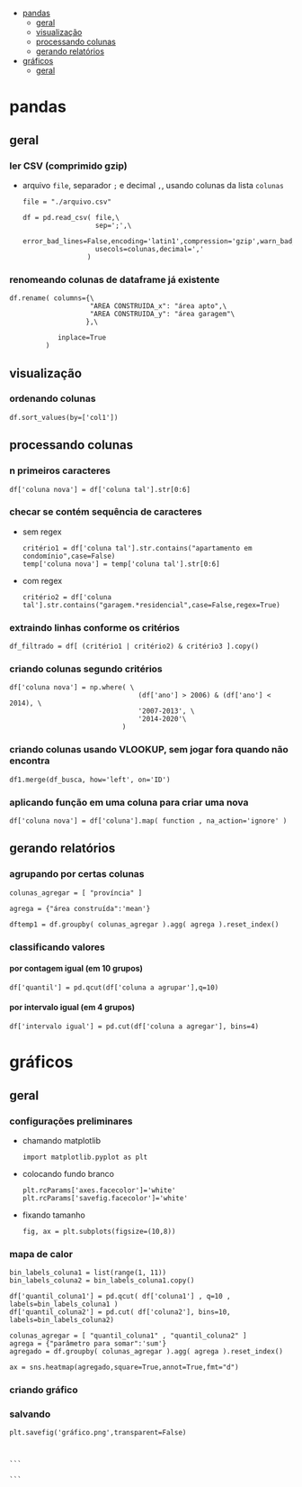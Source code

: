 - [pandas](#pandas)
  - [geral](#geral)
  - [visualização](#visualização)
  - [processando colunas](#processando-colunas)
  - [gerando relatórios](#gerando-relatórios)
- [gráficos](#gráficos)
  - [geral](#geral-1)

# pandas
## geral
### ler CSV (comprimido gzip)
 - arquivo `file`, separador `;` e decimal `,`, usando colunas da lista `colunas`
    ```
    file = "./arquivo.csv"

    df = pd.read_csv( file,\
                      sep=';',\
                      error_bad_lines=False,encoding='latin1',compression='gzip',warn_bad_lines=True,keep_default_na=False,\
                      usecols=colunas,decimal=','
                    )
    ```

### renomeando colunas de dataframe já existente
    df.rename( columns={\
                        "AREA CONSTRUIDA_x": "área apto",\
                        "AREA CONSTRUIDA_y": "área garagem"\
                       },\
                
                inplace=True 
             )

## visualização
### ordenando colunas
    df.sort_values(by=['col1'])

## processando colunas
### n primeiros caracteres
    df['coluna nova'] = df['coluna tal'].str[0:6]

### checar se contém sequência de caracteres
 - sem regex
    ```
    critério1 = df['coluna tal'].str.contains("apartamento em condomínio",case=False)
    temp['coluna nova'] = temp['coluna tal'].str[0:6]
    ```

 - com regex
    ```
    critério2 = df['coluna tal'].str.contains("garagem.*residencial",case=False,regex=True)
    ```

### extraindo linhas conforme os critérios
    df_filtrado = df[ (critério1 | critério2) & critério3 ].copy()

### criando colunas segundo critérios
    df['coluna nova'] = np.where( \
                                    (df['ano'] > 2006) & (df['ano'] < 2014), \
                                    '2007-2013', \
                                    '2014-2020'\
                                )

### criando colunas usando VLOOKUP, sem jogar fora quando não encontra
    df1.merge(df_busca, how='left', on='ID')

### aplicando função em uma coluna para criar uma nova
    df['coluna nova'] = df['coluna'].map( function , na_action='ignore' )

## gerando relatórios
### agrupando por certas colunas
    colunas_agregar = [ "província" ]

    agrega = {"área construída":'mean'}

    dftemp1 = df.groupby( colunas_agregar ).agg( agrega ).reset_index()

### classificando valores
#### por contagem igual (em 10 grupos)
    df['quantil'] = pd.qcut(df['coluna a agrupar'],q=10)

#### por intervalo igual (em 4 grupos)
    df['intervalo igual'] = pd.cut(df['coluna a agregar'], bins=4)

# gráficos
## geral
### configurações preliminares
 - chamando matplotlib
    ```
    import matplotlib.pyplot as plt
    ```

 - colocando fundo branco
    ```
    plt.rcParams['axes.facecolor']='white'
    plt.rcParams['savefig.facecolor']='white'
    ```

 - fixando tamanho
    ```
    fig, ax = plt.subplots(figsize=(10,8))
    ```

### mapa de calor
    bin_labels_coluna1 = list(range(1, 11))
    bin_labels_coluna2 = bin_labels_coluna1.copy()

    df['quantil_coluna1'] = pd.qcut( df['coluna1'] , q=10 , labels=bin_labels_coluna1 )
    df['quantil_coluna2'] = pd.cut( df['coluna2'], bins=10, labels=bin_labels_coluna2)

    colunas_agregar = [ "quantil_coluna1" , "quantil_coluna2" ]
    agrega = {"parâmetro para somar":'sum'}
    agregado = df.groupby( colunas_agregar ).agg( agrega ).reset_index()

    ax = sns.heatmap(agregado,square=True,annot=True,fmt="d")

### criando gráfico


### salvando
    plt.savefig('gráfico.png',transparent=False)



    ```

    ```